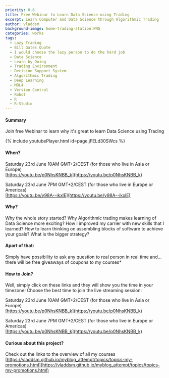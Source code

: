 ```yaml
---
priority: 0.6
title: Free Webinar to Learn Data Science using Trading
excerpt: Learn Computer and Data Science through Algorithmic Trading
author: vladdsm
background-image: home-trading-station.PNG
categories: works
tags:
  - Lazy Trading
  - Bill Gates Quote
  - I would choose the lazy person to do the hard job
  - Data Science
  - Learn by Doing
  - Trading Environment
  - Decision Support System
  - Algorithmic Trading
  - Deep Learning
  - MQL4
  - Version Control
  - Robot
  - R
  - R-Studio
---
```


#### Summary

Join free Webinar to learn why it's great to learn Data Science using Trading

{% include youtubePlayer.html id=page.jFELd30SWcs %}

#### When?

Saturday 23rd June 10AM GMT+2/CEST (for those who live in Asia or Europe)	
[https://youtu.be/p0NhsKNBB_k](https://youtu.be/p0NhsKNBB_k)

Saturday 23rd June 7PM GMT+2/CEST (for those who live in Europe or Americas)	
[https://youtu.be/y98A--ikxlE](https://youtu.be/y98A--ikxlE)

#### Why?

Why the whole story started?
Why Algorithmic trading makes learning of Data Science more exciting?
How I improved my carrier with new skills that I learned?
How to learn thinking on assembling blocks of software to achieve your goals?
What is the bigger strategy?

#### Apart of that:

Simply have possibility to ask any question to real person in real time
and... there will be free giveaways of coupons to my courses*

#### How to Join?

Well, simply click on these links and they will show you the time in your timezone! Choose the best time to join the live streaming session:

Saturday 23rd June 10AM GMT+2/CEST (for those who live in Asia or Europe)	
[https://youtu.be/p0NhsKNBB_k](https://youtu.be/p0NhsKNBB_k)

Saturday 23rd June 7PM GMT+2/CEST (for those who live in Europe or Americas)	
[https://youtu.be/p0NhsKNBB_k](https://youtu.be/p0NhsKNBB_k)

#### Curious about this project?

Check out the links to the overview of all my courses [https://vladdsm.github.io/myblog_attempt/topics/topics-my-promotions.html](https://vladdsm.github.io/myblog_attempt/topics/topics-my-promotions.html) 